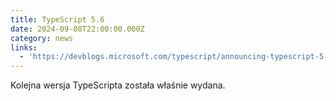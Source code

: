 ```yaml
---
title: TypeScript 5.6
date: 2024-09-08T22:00:00.000Z
category: news
links:
  - 'https://devblogs.microsoft.com/typescript/announcing-typescript-5-6/'
---
```


Kolejna wersja TypeScripta została właśnie wydana. 

